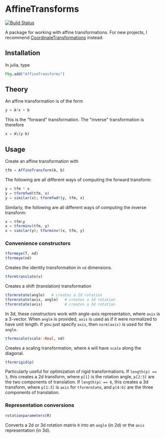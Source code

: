 # AffineTransforms

[![Build Status](https://travis-ci.org/timholy/AffineTransforms.jl.svg?branch=master)](https://travis-ci.org/timholy/AffineTransforms.jl)

A package for working with affine transformations. For new projects, I recommend [CoordinateTransformations](https://github.com/FugroRoames/CoordinateTransformations.jl) instead.

## Installation

In julia, type
```julia
Pkg.add("AffineTransforms")
```

## Theory

An affine transformation is of the form
```julia
y = A*x + b
```
This is the "forward" transformation. The "inverse" transformation is therefore
```julia
x = A\(y-b)
```

## Usage

Create an affine transformation with
```julia
tfm = AffineTransform(A, b)
```
The following are all different ways of computing the forward transform:
```julia
y = tfm * x
y = tformfwd(tfm, x)
y = similar(x); tformfwd!(y, tfm, x)
```
Similarly, the following are all different ways of computing the inverse transform:
```julia
x = tfm\y
x = tforminv(tfm, y)
x = similar(y); tforminv!(x, tfm, y)
```

### Convenience constructors

```julia
tformeye(T, nd)
tformeye(nd)
```
Creates the identity transformation in `nd` dimensions.

```julia
tformtranslate(v)
```
Creates a shift (translation) transformation

```julia
tformrotate(angle)   # creates a 2d rotation
tformrotate(axis, angle)   # creates a 3d rotation
tformrotate(axis)          # creates a 3d rotation
```
In 3d, these constructors work with angle-axis representation, where `axis` is a 3-vector.
When `angle` is provided, `axis` is used as if it were normalized to have unit length.
If you just specify `axis`, then `norm(axis)` is used for the `angle`.

```julia
tformscale(scale::Real, nd)
```
Creates a scaling transformation, where `A` will have `scale` along the diagonal.

```julia
tformrigid(p)
```
Particularly useful for optimization of rigid transformations.
If `length(p) == 3`, this creates a 2d transform, where `p[1]` is the rotation angle, `p[2:3]` are
the two components of translation.
If `length(p) == 6`, this creates a 3d transform, where `p[1:3]` is `axis` for `tformrotate`,
and `p[4:6]` are the three components of translation.


### Representation conversions

```julia
rotationparameters(R)
```
Converts a 2d or 3d rotation matrix `R` into an `angle` (in 2d) or the `axis` representation (in 3d).
